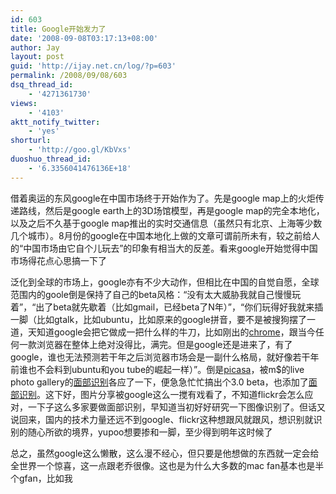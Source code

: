 ```yaml
---
id: 603
title: Google开始发力了
date: '2008-09-08T03:17:13+08:00'
author: Jay
layout: post
guid: 'http://ijay.net.cn/log/?p=603'
permalink: /2008/09/08/603
dsq_thread_id:
    - '4271361730'
views:
    - '4103'
aktt_notify_twitter:
    - 'yes'
shorturl:
    - 'http://goo.gl/KbVxs'
duoshuo_thread_id:
    - '6.3356041476136E+18'
---
```


借着奥运的东风google在中国市场终于开始作为了。先是google map上的火炬传递路线，然后是google earth上的3D场馆模型，再是google map的完全本地化，以及之后不久基于google map推出的实时交通信息（虽然只有北京、上海等少数几个城市）。8月份的google在中国本地化上做的文章可谓前所未有，较之前给人的“中国市场由它自个儿玩去”的印象有相当大的反差。看来google开始觉得中国市场得花点心思搞一下了

泛化到全球的市场上，google亦有不少大动作，但相比在中国的自觉自愿，全球范围内的goole倒是保持了自己的beta风格：“没有太大威胁我就自己慢慢玩着”，“出了beta就先歇着（比如gmail，已经beta了N年）”，“你们玩得好我就来插一脚（比如gtalk，比如ubuntu，比如原来的google拼音，要不是被搜狗摆了一道，天知道google会把它做成一把什么样的牛刀，比如刚出的<a href="http://www.google.com/chrome?brand=CHKZ" target="_blank">chrome</a>，跟当今任何一款浏览器在整体上绝对没得比，满完。但是google还是进来了，有了google，谁也无法预测若干年之后浏览器市场会是一副什么格局，就好像若干年前谁也不会料到ubuntu和you tube的崛起一样）”。倒是<a href="https://www.google.com/accounts/ServiceLogin?hl=en_US&amp;continue=https%3A%2F%2Fpicasaweb.google.com%2Flh%2Flogin%3Fcontinue%3Dhttps%253A%252F%252Fpicasaweb.google.com%252Fhome&amp;service=lh2&amp;ltmpl=gp&amp;passive=true" target="_blank">picasa</a>，被m$的live photo gallery的<a href="http://livesino.net/archives/1299.live" target="_blank">面部识别</a>各应了一下，便急急忙忙搞出个3.0 beta，也添加了<a href="http://cn.engadget.com/2008/09/05/google-picasaweb/" target="_blank">面部识别</a>。这下好，图片分享被google这么一搅有戏看了，不知道flickr会怎么应对，一下子这么多家要做面部识别，早知道当初好好研究一下图像识别了。但话又说回来，国内的技术力量还远不到google、flickr这种想跟风就跟风，想识别就识别的随心所欲的境界，yupoo想要掺和一脚，至少得到明年这时候了

总之，虽然google这么懒散，这么漫不经心，但只要是他想做的东西就一定会给全世界一个惊喜，这一点跟老乔很像。这也是为什么大多数的mac fan基本也是半个gfan，比如我